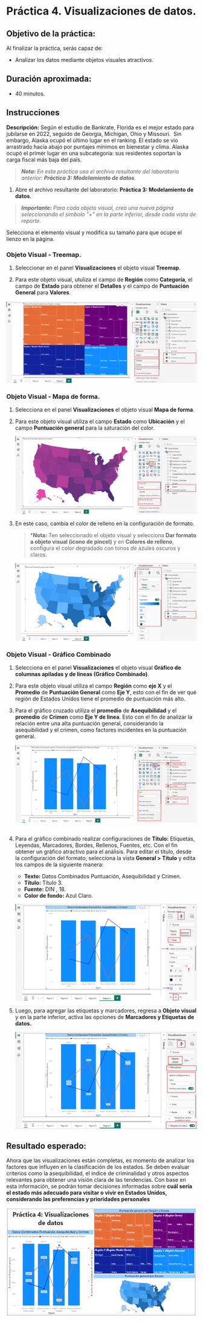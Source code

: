 # Práctica 4. Visualizaciones de datos.

## Objetivo de la práctica:

Al finalizar la práctica, serás capaz de:

- Analizar los datos mediante objetos visuales atractivos.

## Duración aproximada:

- 40 minutos.

## Instrucciones 

**Descripción:** Según el estudio de Bankrate, Florida es el mejor estado para jubilarse en 2022, seguido de Georgia, Michigan, Ohio y Missouri.  Sin embargo, Alaska ocupó el último lugar en el ranking. El estado se vio arrastrado hacia abajo por puntajes mínimos en bienestar y clima. Alaska ocupó el primer lugar en una subcategoría: sus residentes soportan la carga fiscal más baja del país.

> ***Nota:** En esta práctica usa el archivo resultante del laboratorio anterior: **Práctica 3: Modelamiento de datos**.*

1. Abre el archivo resultante del laboratorio: **Práctica 3: Modelamiento de datos**.

>***Importante:** Para cada objeto visual, crea una nueva página seleccionando el simbolo "+" en la parte inferior, desde cada vista de reporte.*

Selecciona el elemento visual y modifica su tamaño para que ocupe el lienzo en la página.

### Objeto Visual - Treemap.

1. Seleccionar en el panel **Visualizaciones** el objeto visual **Treemap**.

2. Para este objeto visual, utuliza el campo de **Región** como **Categoría**, el campo de **Estado** para obtener el **Detalles** y el campo de **Puntuación General** para **Valores**.

![Treemap](../images/Capitulo4/img1.png)

### Objeto Visual - Mapa de forma.

1. Selecciona en el panel **Visualizaciones** el objeto visual **Mapa de forma**.

2. Para este objeto visual utiliza el campo **Estado** como **Ubicación** y el campo **Puntuación general** para la saturación del color.

    ![Mapa de forma](../images/Capitulo4/img2.png)

3. En este caso, cambia el color de relleno en la configuración de formato.

    > ***Nota:** Ten seleccionado el objeto visual y selecciona **Dar formato a objeto visual (icono de pincel)** y en **Colores de relleno**, configura el color degradado con tonos de azules oscuros y claros.
    
    ![Mapa de forma1](../images/Capitulo4/img3.png)

### Objeto Visual - Gráfico Combinado

1. Selecciona en el panel **Visualizaciones** el objeto visual **Gráfico de columnas apiladas y de líneas (Gráfico Combinado)**.

2. Para este objeto visual utiliza el campo **Región** como **eje X** y el **Promedio** de **Puntuación General** como **Eje Y**, esto con el fin de ver qué región de Estados Unidos tiene el promedio de puntuación más alto.

3. Para el gráfico cruzado utiliza el **promedio** de **Asequibilidad** y el **promedio** de **Crimen** como **Eje Y de linea**. Esto con el fin de analizar la relación entre una alta puntuación general, considerando la asequibilidad y el crimen, como factores incidentes en la puntuación general.

    ![Gráfico Combinado](../images/Capitulo4/img4.png) 

4. Para el gráfico combinado realizar configuraciones de **Título:** Etiquetas, Leyendas, Marcadores, Bordes, Rellenos, Fuentes, etc. Con el fin obtener un gráfico atractivo para el análisis.
Para editar el título, desde la configuración del formato, selecciona la vista **General > Título** y edita los campos de la siguiente manera:
    
    - **Texto:** Datos Combinados Puntuación, Asequibilidad y Crimen.
    - **Título:** Título 3.
    - **Fuente:** DIN , 18.
    - **Color de fondo:** Azul Claro.

    ![Gráfico Combinado 1](../images/Capitulo4/img5.png)

5. Luego, para agregar las etiquetas y marcadores, regresa a **Objeto visual** y en la parte inferior, activa las opciones de **Marcadores y Etiquetas de datos.**

    ![Gráfico Combinado 2](../images/Capitulo4/img6.png)

## Resultado esperado:

Ahora que las visualizaciones están completas, es momento de analizar los factores que influyen en la clasificación de los estados. Se deben evaluar criterios como la asequibilidad, el índice de criminalidad y otros aspectos relevantes para obtener una visión clara de las tendencias. Con base en esta información, se podrán tomar decisiones informadas sobre **cuál sería el estado más adecuado para visitar o vivir en Estados Unidos, considerando las preferencias y prioridades personales**

![Resultado Final](../images/Capitulo4/img7.png)
